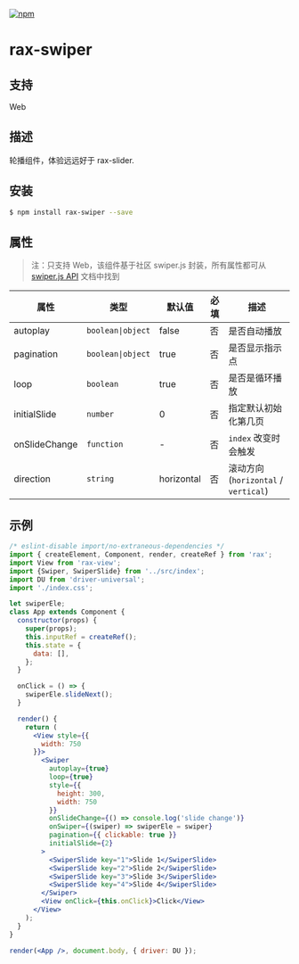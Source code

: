 [![npm](https://img.shields.io/npm/v/rax-swiper.svg)](https://www.npmjs.com/package/rax-swiper)

# rax-swiper

## 支持
Web

## 描述

轮播组件，体验远远好于 rax-slider.

## 安装

```bash
$ npm install rax-swiper --save
```

## 属性

> 注：只支持 Web，该组件基于社区 swiper.js 封装，所有属性都可从 [swiper.js API](https://swiperjs.com/api/) 文档中找到

| **属性**         | **类型**   | **默认值** | **必填** | **描述**                               |
| ---------------- | ---------- | ---------- | -------- | -------------------------------------- |
| autoplay         | `boolean\|object`  | false      | 否       | 是否自动播放                           |
| pagination  | `boolean\|object`  | true       | 否       | 是否显示指示点                         |
| loop             | `boolean`  | true       | 否       | 是否是循环播放                         |
| initialSlide            | `number`   | 0          | 否       | 指定默认初始化第几页                   |
| onSlideChange         | `function` | -          | 否       | `index` 改变时会触发                   |
| direction         | `string` | horizontal   | 否       |  滚动方向 (`horizontal` / `vertical`)            |

## 示例

```jsx
/* eslint-disable import/no-extraneous-dependencies */
import { createElement, Component, render, createRef } from 'rax';
import View from 'rax-view';
import {Swiper, SwiperSlide} from '../src/index';
import DU from 'driver-universal';
import './index.css';

let swiperEle;
class App extends Component {
  constructor(props) {
    super(props);
    this.inputRef = createRef();
    this.state = {
      data: [],
    };
  }

  onClick = () => {
    swiperEle.slideNext();
  }

  render() {
    return (
      <View style={{
        width: 750
      }}>
        <Swiper
          autoplay={true}
          loop={true}
          style={{
            height: 300,
            width: 750
          }}
          onSlideChange={() => console.log('slide change')}
          onSwiper={(swiper) => swiperEle = swiper}
          pagination={{ clickable: true }}
		  initialSlide={2}
        >
          <SwiperSlide key="1">Slide 1</SwiperSlide>
          <SwiperSlide key="2">Slide 2</SwiperSlide>
          <SwiperSlide key="3">Slide 3</SwiperSlide>
          <SwiperSlide key="4">Slide 4</SwiperSlide>
        </Swiper>
        <View onClick={this.onClick}>Click</View>
      </View>
    );
  }
}

render(<App />, document.body, { driver: DU });
```
